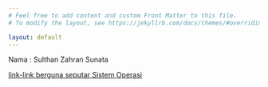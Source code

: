 ```yaml
---
# Feel free to add content and custom Front Matter to this file.
# To modify the layout, see https://jekyllrb.com/docs/themes/#overriding-theme-defaults

layout: default
---
```

<p>Nama : Sulthan Zahran Sunata</p>
<div>    
    <a href="https://sulthanzahran.github.io/os201/url">link-link berguna seputar Sistem Operasi</a>
</div>
